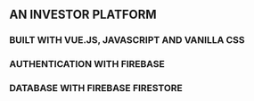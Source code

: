## AN INVESTOR PLATFORM
### BUILT WITH VUE.JS, JAVASCRIPT AND VANILLA CSS
### AUTHENTICATION WITH FIREBASE
### DATABASE WITH FIREBASE FIRESTORE